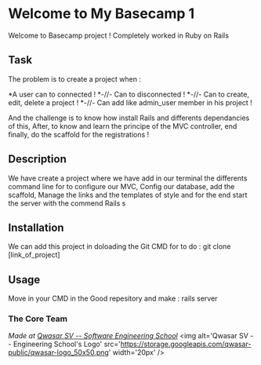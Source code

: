 # Welcome to My Basecamp 1
Welcome to Basecamp project ! Completely worked in Ruby on Rails

## Task
The problem is to create a project when :

 *A user can to connected !
 *-//- Can to disconnected !
 *-//- Can to create, edit, delete a project !
 *-//- Can add like admin_user member in his project !

And the challenge is to know how install Rails and differents dependancies of this, After, to know and learn the principe of the MVC controller, end finally, do the scaffold for the registrations !

## Description
We have create a project where we have add in our terminal the differents command line for to configure our MVC, Config our database, add the scaffold, Manage the links and the templates of style and for the end start the server with the commend Rails s

## Installation
We can add this project in doloading the Git CMD for to do : git clone [link_of_project]

## Usage
Move in your CMD in the Good repesitory and make : rails server

### The Core Team


<span><i>Made at <a href='https://qwasar.io'>Qwasar SV -- Software Engineering School</a></i></span>
<span><img alt='Qwasar SV --  Engineering School's Logo' src='https://storage.googleapis.com/qwasar-public/qwasar-logo_50x50.png' width='20px' /></span>
